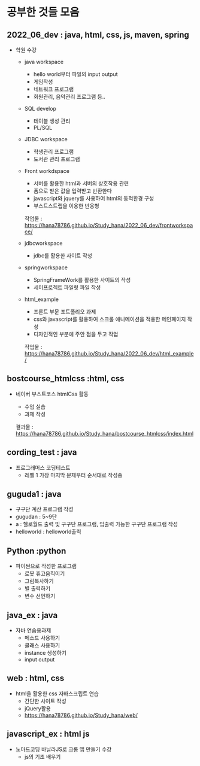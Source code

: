 # 공부한 것들 모음

## 2022_06_dev : java, html, css, js, maven, spring

- 학원 수강 
  - java workspace
    - hello world부터 파일의 input output
    - 게임작성
    - 네트워크 프로그램
    - 회원관리, 음악관리 프로그램 등..
  - SQL develop
    - 테이블 생성 관리
    - PL/SQL
  - JDBC workspace
    - 학생관리 프로그램
    - 도서관 관리 프로그램
  - Front workdspace
    - 서버를 활용한 html과 서버의 상호작용 관련
    - 폼으로 받은 값을 입력받고 반환한다
    - javascript와 jquery를 사용하여 html의 동적환경 구성
    - 부스트스트랩을 이용한 반응형 
    
    작업물 : https://hana78786.github.io/Study_hana/2022_06_dev/frontworkspace/
    
  - jdbcworkspace
    - jdbc를 활용한 사이트 작성
  - springworkspace
    - SpringFrameWork를 활용한 사이트의 작성
    - 세미프로젝트 파일럿 파일 작성
  - html_example
    - 프론트 부문 포트폴리오 과제
    - css와 javascript를 활용하여 스크롤 애니메이션을 적용한 메인페이지 작성
    - 디자인적인 부분에 주안 점을 두고 작업
    
    작업물 : https://hana78786.github.io/Study_hana/2022_06_dev/html_example/
    
## bostcourse_htmlcss :html, css

- 네이버 부스트코스 htmlCss 활동

  - 수업 실습
  - 과제 작성

  결과물 :   https://hana78786.github.io/Study_hana/bostcourse_htmlcss/index.html

## cording_test : java

- 프로그래머스 코딩테스트
  - 레벨 1 가장 마지막 문제부터 순서대로 작성중

## guguda1 : java

- 구구단 계산 프로그램 작성 
- gugudan : 5~9단
- a : 헬로월드 출력 및 구구단 프로그램, 입출력 가능한 구구단 프로그램 작성
- helloworld : helloworld출력

## Python :python

- 파이썬으로 작성한 프로그램
  - 로봇 휴고움직이기
  - 그림복사하기
  - 별 출력하기
  - 변수 선언하기



## java_ex : java

- 자바 연습용과제
  - 메소드 사용하기
  - 클래스 사용하기
  - instance 생성하기
  - input output

## web : html, css

- html을 활용한 css 자바스크립트 연습
  - 간단한 사이트 작성
  - jQuery활용
  - https://hana78786.github.io/Study_hana/web/
  
## javascript_ex : html js
 
 - 노마드코딩 바닐라JS로 크롬 앱 만들기 수강
    - js의 기초 배우기
